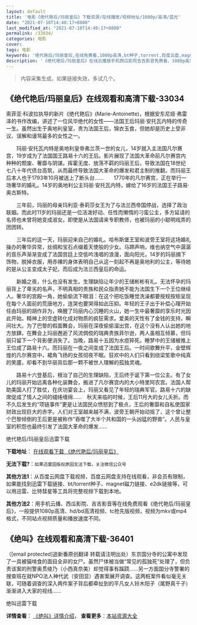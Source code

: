 ```yaml
---
layout: default
title: '电影《绝代艳后/玛丽皇后》下载资源/在线播放/视频地址/1080p/高清/蓝光'
date: "2021-07-10T14:40:17+0800"
last_modified_at: "2021-07-10T14:40:17+0800"
permalink: /33034/
categories: 电影
cover:
tags: 电影
keywords: '绝代艳后/玛丽皇后,在线免费看,1080p高清,bt种子,torrent,百度云盘,magnet,磁力链,迅雷下载资源'
description: '《绝代艳后/玛丽皇后》在线云播放手机西瓜影院吉吉影音免费看，1080p高清bd/hd未删减完整版和tc抢先枪版，mkv/mp4格式，附带bt/torrent种子、magnet/磁力链、百度云盘、网盘资源迅雷下载链接'
---
```


>内容采集生成，如果链接失效，多试几个。


## 《绝代艳后/玛丽皇后》在线观看和高清下载-33034

索菲亚&middot;科波拉执导的新片《绝代艳后》(Marie-Antoinette)，根据安东尼娅&middot;弗雷泽的书作改编，讲述了一位风华绝代的女性&mdash;—法国王后玛丽·安托瓦内特的传奇一生。虽然出生于奥地利皇室，贵为法国王后，锦衣玉食，但她却是历史上受非议、误解和谩骂最多的女性之一。</p>　　玛丽·安托瓦内特是奥地利皇帝弗兰茨一世的女儿，14岁就入主法国凡尔赛宫，19岁成为了法国国王路易十六的王后。影片展现了法国大革命前凡尔赛宫内种种的颓废、奢靡与阴谋。挥霍无度、放荡不羁的玛丽王后，导致法国在18世纪七八十年代债台高筑，从而最终导致法国大革命的爆发和君主制的推翻，而玛丽王后本人也于1793年10月被送上了断头台……　　1770年的凡尔赛宫，正在举行一场奢华的婚礼。14岁的奥地利公主玛丽&middot;安托瓦内特，嫁给了16岁的法国王子路易·奥古斯特。</p>　　三年前，玛丽的母亲玛利亚·泰莉莎女王为了与法兰西帝国停战，选择了政治联姻。而此时11岁的玛丽还是一位活泼好动、任性而懒惰的刁蛮公主，多方延请的名师也未曾将她变成淑女。即使是从法国请来专职教师，也被玛丽的小聪明戏弄的团团转。</p>　　三年后的这一天，玛丽迎来自己的婚礼。哈布斯堡王室和波旁王室将这场婚礼操办的奢华异常，丝绸和宝石点缀着天使般的少女。马蹄声响，维也纳空气中潺潺的音乐声渐渐变成了法国宫廷上空低吟浅唱的浪漫，面向阳光，14岁的玛丽摘下饰物，脱掉衣服，用赤裸的身体表明自己从这一刻起不再是奥地利的公主，等待她的是从公主变成太子妃，而后成为法兰西皇后的命运。</p>　　新婚之夜，什么也没有发生。生理缺陷让年少的王储彬彬有礼。无法怀孕的玛丽背上了卑劣的名声，不明真相的贵族和民众指责她不能为法国生下一个王位继续人。奢华的宫殿一角，她偷偷流下眼泪：在这个把吃饭睡觉洗澡都要按规按矩呈现在每个人面前的荒唐地方，连哭也要哭得如此压抑。年轻的王子出于补偿心理开始任由玛丽的胡作非为，唤醒了玛丽内心沉睡的火山，她一生中最奢靡的享乐时光因此开始。精神上的空虚转化成对物质的疯狂需求。爱美的天性有了金钱的支持，瞬间壮大。为了巴黎的假面舞会，玛丽在深夜偷偷溜出宫，在这个没有人认出她的地方放肆。在舞会上玛丽邂逅了风流倜傥的瑞典贵族菲尔逊，两人虽相互倾慕，但玛丽只留下一个背影便消失了。当晚，路易十五因为水痘猝死。睡梦中的王储被推上王位成了路易十六。而玛丽在一夜之间变成了法国王后。一时间歌舞升平，金壁辉煌的凡尔赛宫中，裙角飞扬的女孩彻夜不眠。狂欢中的人们只看到绕梁笙歌中纯真的笑靥，却看不到华丽背后那一颗不被世人理解的孤独灵魂。</p>　　路易十六登基后，根治了自己的生理缺陷，王后终于诞下第一位公主。有了女儿的玛丽开始远离各种化装舞会，搬进了凡尔赛宫内的大小特里阿农宫。法国人帮助美国人打了胜仗，在庆功宴会上，玛丽又看见了年轻的瑞典军官。路易十六的缺席促成了情人之间的缱绻缠绵……　秋天来临的时候，王后11月大的女儿夭折。而不久后发生的&ldquo;项链事件”更是让法国民众愤怒到了极点，王后的奢靡和自私使国家财政出现巨大的赤字。人们对王室越来越不满，波旁王朝开始动摇了，这个曾让整个巴黎倾倒的王后更是被称作&ldquo;吞噬了大半个共和国的一头凶猛的野兽”。人民与皇室的积怨也最终引发了法国大革命的爆发……


绝代艳后/玛丽皇后迅雷下载

**下载地址**： [在线观看下载 《绝代艳后/玛丽皇后》](https://www.993dy.com//vod-detail-id-15744.html) 


**无法下载?**：`如果迅雷因版权原因无法下载，关注微信公众号 `

**其他方法1**：从百度云网盘下载视频，百度云网盘支持在线观看，非会员有限制，如果能找到迅雷下载链接、bt/torrent种子、magnet磁力链接、e2dk链接等，可以用迅雷、比特彗星等工具将完整视频下载到本地。

**其他方法2**：用手机云播、西瓜影院、吉吉影音等在线免费观看《绝代艳后/玛丽皇后》，一般提供1080p高清、hd/bd高清视频、tc抢先版视频，视频为mkv或mp4格式，不同站点视频质量和播放速度不同。


## 《绝叫》在线观看和高清下载-36401

（[email protected]追新番原创翻译 转载请注明出处）东京国分寺的公寓中发现了一具被猫啃食的面目全非的女尸。虽然尸体被当做“常见的孤独死”处理了，但负责该案的刑警奥贯绫乃（小西真奈美）却觉得事有蹊跷……另一方面国分寺警署的搜查班在就NPO法人神代武（安田显）遇害案展开调查。这两桩案件看似毫无关联，可随着调查的深入两件案子背后都牵扯到的平凡女人铃木阳子（尾野真千子）渐渐进入大家的视线……


绝叫迅雷下载

**详情查看**： [《绝叫》详情介绍](/movie/36401/)， **查看更多**：[本站资源大全](/movie/t/all/)

